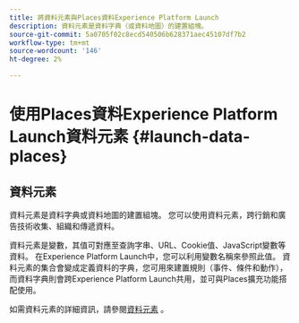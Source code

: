 ```yaml
---
title: 將資料元素與Places資料Experience Platform Launch
description: 資料元素是資料字典（或資料地圖）的建置組塊。
source-git-commit: 5a0705f02c8ecd540506b628371aec45107df7b2
workflow-type: tm+mt
source-wordcount: '146'
ht-degree: 2%

---
```



# 使用Places資料Experience Platform Launch資料元素 {#launch-data-places}

## 資料元素

資料元素是資料字典或資料地圖的建置組塊。 您可以使用資料元素，跨行銷和廣告技術收集、組織和傳遞資料。

資料元素是變數，其值可對應至查詢字串、URL、Cookie值、JavaScript變數等資料。 在Experience Platform Launch中，您可以利用變數名稱來參照此值。 資料元素的集合會變成定義資料的字典，您可用來建置規則（事件、條件和動作），而資料字典則會跨Experience Platform Launch共用，並可與Places擴充功能搭配使用。

如需資料元素的詳細資訊，請參閱[資料元素](https://docs.adobelaunch.com/launch-reference/managing-resources/data-elements) 。

